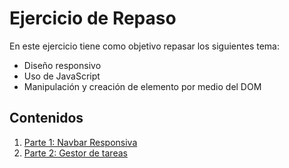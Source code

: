 # Ejercicio de Repaso

En este ejercicio tiene como objetivo repasar los siguientes tema:
* Diseño responsivo
* Uso de JavaScript
* Manipulación y creación de elemento por medio del DOM

## Contenidos

1. [Parte 1: Navbar Responsiva](https://drive.google.com/file/d/18FFo7OQOhhcaegsbYL7xGOZUWNC828Lk/view?usp=drive_link)
1. [Parte 2: Gestor de tareas](https://uaslpedu.sharepoint.com/sites/Test494/_layouts/15/stream.aspx?id=%2Fsites%2FTest494%2FShared%20Documents%2FGeneral%2FRecordings%2FMicrosoft%20Teams%20meeting%2D20241111%5F132900%2DMeeting%20Recording%2Emp4&referrer=StreamWebApp%2EWeb&referrerScenario=AddressBarCopied%2Eview%2E01efa9b1%2D7278%2D404a%2Da0f2%2D25cf0216ac17)
